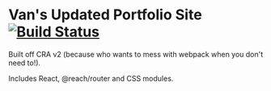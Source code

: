 # Van's Updated Portfolio Site [![Build Status](https://travis-ci.org/vannya/portfolio.svg?branch=master)](https://travis-ci.org/vannya/portfolio)

Built off CRA v2 (because who wants to mess with webpack when you don't need to!).

Includes React, @reach/router and CSS modules.
